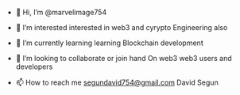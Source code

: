 - 👋 Hi, I’m @marvelimage754
- 👀 I’m interested interested in web3 and cyrypto
Engineering also
- 🌱 I’m currently learning learning Blockchain
development 
- 💞️ I’m looking to collaborate or join hand 
On web3 web3 users and developers

- 📫 How to reach me
segundavid754@gmail.com
David Segun

<!---
marvelimage754/marvelimage754 is a ✨ special ✨ repository because its `README.md` (this file) appears on your GitHub profile.
You can click the Preview link to take a look at your changes.
--->
